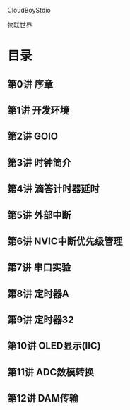 CloudBoyStdio

物联世界

# 目录

## 第0讲		序章

## 第1讲		开发环境

## 第2讲		GOIO

## 第3讲		时钟简介

## 第4讲		滴答计时器延时

## 第5讲		外部中断

## 第6讲		NVIC中断优先级管理

## 第7讲		串口实验

## 第8讲		定时器A

## 第9讲		定时器32

## 第10讲		OLED显示(IIC)

## 第11讲		ADC数模转换

## 第12讲		DAM传输

